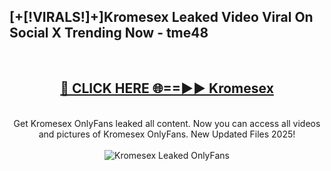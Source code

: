 <h2>[+[!VIRALS!]+]Kromesex Leaked Video Viral On Social X Trending Now - tme48</h2>
<br>
<div align="center">
<h2><a href="https://libra.edu.pl?Kromesex" rel="nofollow">🔴 CLICK HERE 🌐==►► Kromesex</a></h2>
<br>
Get Kromesex OnlyFans leaked all content. Now you can access all videos and pictures of Kromesex OnlyFans. New Updated Files 2025!
<br>
<br>
<a href="https://libra.edu.pl?Kromesex" rel="nofollow" data-target="animated-image.originalLink"><img src="https://i.ibb.co.com/WyWwxjT/player-gif2.gif" alt="Kromesex Leaked OnlyFans" style="max-width: 100%; display: inline-block;" data-target="animated-image.originalImage"></a>
</div>
<br>